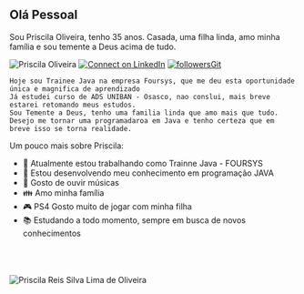## Olá Pessoal

Sou Priscila Oliveira, tenho 35 anos.
Casada, uma filha linda, amo minha família e sou temente a Deus acima de tudo.<p>
<img src="https://komarev.com/ghpvc/?username=preissilva&label=Profile%20views&color=0e75b6&style=social" alt="Priscila Oliveira" /> [![Connect on LinkedIn](https://img.shields.io/badge/--linkedin?label=LinkedIn&logo=LinkedIn&style=social)](https://www.linkedin.com/in/priscila-reis-silva-lima-de-oliveira-95654891/) [![followersGit](https://img.shields.io/github/followers/preissilva?style=social)](https://github.com/preissilva)

    Hoje sou Trainee Java na empresa Foursys, que me deu esta oportunidade única e magnifica de aprendizado
    Já estudei curso de ADS UNIBAN - Osasco, nao conslui, mais breve estarei retomando meus estudos.
    Sou Temente a Deus, tenho uma familia linda que amo mais que tudo.
    Desejo me tornar uma programadaroa em Java e tenho certeza que em breve isso se torna realidade.


Um pouco mais sobre Priscila:

- 🔭 Atualmente estou trabalhando como Trainne Java - FOURSYS
- 🌱 Estou desenvolvendo meu conhecimento em programação JAVA
- 🎵 Gosto de ouvir músicas
- 👪 Amo minha família
- 🎮 PS4 Gosto muito de jogar com minha filha
- 📚 Estudando a todo momento, sempre em busca de novos conhecimentos 
<br>
<br>
<br>



<img align="center" src="https://github-readme-stats.vercel.app/api?username=preissilva&show_icons=true&locale=en" alt="Priscila Reis Silva Lima de Oliveira" />
